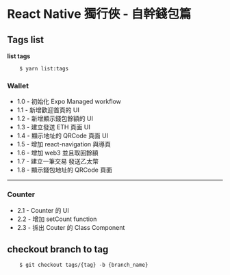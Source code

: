 # React Native 獨行俠 - 自幹錢包篇

## Tags list

**list tags**

```
    $ yarn list:tags
```

### Wallet

* 1.0 - 初始化 Expo Managed workflow
* 1.1 - 新增歡迎首頁的 UI
* 1.2 - 新增顯示錢包餘額的 UI
* 1.3 - 建立發送 ETH 頁面 UI
* 1.4 - 顯示地址的 QRCode 頁面 UI
* 1.5 - 增加 react-navigation 與導頁
* 1.6 - 增加 web3 並且取回餘額
* 1.7 - 建立一筆交易 發送乙太幣
* 1.8 - 顯示錢包地址的 QRCode 頁面

---

### Counter

* 2.1 - Counter 的 UI
* 2.2 - 增加 setCount function
* 2.3 - 拆出 Couter 的 Class Component

## checkout branch to tag

```
    $ git checkout tags/{tag} -b {branch_name}
```

